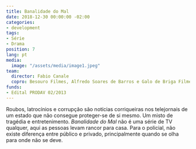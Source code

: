 ```yaml
---
title: Banalidade do Mal
date: 2018-12-30 00:00:00 -02:00
categories:
- development
tags:
- Série
- Drama
position: 7
lang: pt
media:
  image: "/assets/media/image1.jpeg"
team:
  director: Fabio Canale
  copro: Besouro Filmes, Alfredo Soares de Barros e Galo de Briga Filmes
funds:
- Edital PRODAV 02/2013
---
```


Roubos, latrocínios e corrupção são notícias corriqueiras nos telejornais de um estado que não consegue proteger-se de si mesmo. Um misto de tragédia e entretenimento. _Banalidade do Mal_ não é uma série de TV qualquer, aqui as pessoas levam rancor para casa. Para o policial, não existe diferença entre público e privado, principalmente quando se olha para onde não se deve.
